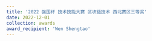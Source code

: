 ```yaml
---
title: '2022 强国杯 技术技能大赛 区块链技术 西北赛区三等奖'  
date: 2022-12-01                             
collection: awards  
award_recipient: 'Wen Shengtao'               
---
```



